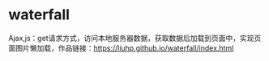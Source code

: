# waterfall
Ajax,js：get请求方式，访问本地服务器数据，获取数据后加载到页面中，实现页面图片懒加载，作品链接：https://liuhp.github.io/waterfall/index.html
